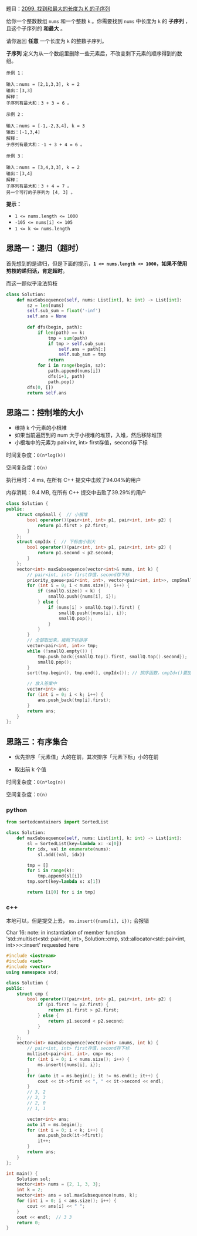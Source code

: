 题目：[2099. 找到和最大的长度为 K 的子序列](https://leetcode.cn/problems/find-subsequence-of-length-k-with-the-largest-sum/)

给你一个整数数组 `nums` 和一个整数 `k` 。你需要找到 `nums` 中长度为 `k` 的 **子序列** ，且这个子序列的 **和最大** 。

请你返回 **任意** 一个长度为 `k` 的整数子序列。

**子序列** 定义为从一个数组里删除一些元素后，不改变剩下元素的顺序得到的数组。

```
示例 1：

输入：nums = [2,1,3,3], k = 2
输出：[3,3]
解释：
子序列有最大和：3 + 3 = 6 。

示例 2：

输入：nums = [-1,-2,3,4], k = 3
输出：[-1,3,4]
解释：
子序列有最大和：-1 + 3 + 4 = 6 。

示例 3：

输入：nums = [3,4,3,3], k = 2
输出：[3,4]
解释：
子序列有最大和：3 + 4 = 7 。
另一个可行的子序列为 [4, 3] 。
```

**提示：**

- `1 <= nums.length <= 1000`
- `-105 <= nums[i] <= 105`
- `1 <= k <= nums.length`

## 思路一：递归（超时）

首先想到的是递归，但是下面的提示，**`1 <= nums.length <= 1000`，如果不使用剪枝的递归话，肯定超时**。

而这一题似乎没法剪枝

```python
class Solution:
    def maxSubsequence(self, nums: List[int], k: int) -> List[int]:
        sz = len(nums)
        self.sub_sum = float('-inf')
        self.ans = None
        
        def dfs(begin, path):
            if len(path) == k:
                tmp = sum(path)
                if tmp > self.sub_sum:
                    self.ans = path[:]
                    self.sub_sum = tmp
                return
            for i in range(begin, sz):
                path.append(nums[i])
                dfs(i+1, path)
                path.pop()
        dfs(0, [])
        return self.ans

```

## 思路二：控制堆的大小

- 维持 k 个元素的小根堆
- 如果当前遍历到的 num 大于小根堆的堆顶，入堆，然后移除堆顶
- 小根堆中的元素为 pair<int, int> first存值，second存下标

时间复杂度：`O(n*log(k))`

空间复杂度：`O(n)` 

执行用时：4 ms, 在所有 C++ 提交中击败了94.04%的用户

内存消耗：9.4 MB, 在所有 C++ 提交中击败了39.29%的用户

```cpp
class Solution {
public:
    struct cmpSmall {  // 小根堆
        bool operator()(pair<int, int> p1, pair<int, int> p2) {
            return p1.first > p2.first;
        }
    };
    struct cmpIdx {  // 下标由小到大
        bool operator()(pair<int, int> p1, pair<int, int> p2) {
            return p1.second < p2.second;
        }
    };
    vector<int> maxSubsequence(vector<int>& nums, int k) {
        // pair<int, int> first存值，second存下标
        priority_queue<pair<int, int>, vector<pair<int, int>>, cmpSmall> smallQ;
        for (int i = 0; i < nums.size(); i++) {
            if (smallQ.size() < k) {
                smallQ.push({nums[i], i});
            } else {
                if (nums[i] > smallQ.top().first) {
                    smallQ.push({nums[i], i});
                    smallQ.pop();
                }
            }
        }
        // 全部取出来，按照下标排序
        vector<pair<int, int>> tmp;
        while (!smallQ.empty()) {
            tmp.push_back({smallQ.top().first, smallQ.top().second});
            smallQ.pop();
        }
        sort(tmp.begin(), tmp.end(), cmpIdx()); // 排序函数，cmpIdx()要加括号

        // 放入答案中
        vector<int> ans;
        for (int i = 0; i < k; i++) {
            ans.push_back(tmp[i].first);
        }
        return ans;
    }
};
```

## 思路三：有序集合

- 优先排序「元素值」大的在前，其次排序「元素下标」小的在前

- 取出前 k 个值

时间复杂度：`O(n*log(n))`

空间复杂度：`O(n)` 

### python

```python
from sortedcontainers import SortedList

class Solution:
    def maxSubsequence(self, nums: List[int], k: int) -> List[int]:
        sl = SortedList(key=lambda x: -x[0])
        for idx, val in enumerate(nums):
            sl.add((val, idx))

        tmp = []
        for i in range(k):
            tmp.append(sl[i])
        tmp.sort(key=lambda x: x[1])

        return [i[0] for i in tmp]
```

### c++

本地可以，但是提交上去， `ms.insert({nums[i], i});` 会报错

Char 16: note: in instantiation of member function 'std::multiset<std::pair<int, int>, Solution::cmp, std::allocator<std::pair<int, int>>>::insert' requested here

```cpp
#include <iostream>
#include <set>
#include <vector>
using namespace std;

class Solution {
public:
    struct cmp {
        bool operator()(pair<int, int> p1, pair<int, int> p2) {
            if (p1.first != p2.first) {
                return p1.first > p2.first;
            } else {
                return p1.second < p2.second;
            }
        }
    };
    vector<int> maxSubsequence(vector<int> &nums, int k) {
        // pair<int, int> first存值，second存下标
        multiset<pair<int, int>, cmp> ms;
        for (int i = 0; i < nums.size(); i++) {
            ms.insert({nums[i], i});
        }
        for (auto it = ms.begin(); it != ms.end(); it++) {
            cout << it->first << ", " << it->second << endl;
        }
        // 3, 2
        // 3, 3
        // 2, 0
        // 1, 1

        vector<int> ans;
        auto it = ms.begin();
        for (int i = 0; i < k; i++) {
            ans.push_back(it->first);
            it++;
        }
        return ans;
    }
};

int main() {
    Solution sol;
    vector<int> nums = {2, 1, 3, 3};
    int k = 2;
    vector<int> ans = sol.maxSubsequence(nums, k);
    for (int i = 0; i < ans.size(); i++) {
        cout << ans[i] << " ";
    }
    cout << endl;  // 3 3
    return 0;
}
```

